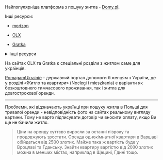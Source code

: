 
Найпопулярніша платформа з пошуку житла - [Domy.pl](https://domy.pl/).

Інші ресурси:

- [morizon](https://www.morizon.pl/)

- [OLX](https://www.olx.pl/d/dla-ukrainy/noclegi/)

- [Gratka](https://gratka.pl/help-ua/accommodation)

<details>
<summary>інші ресурси</summary>

- [gethome](https://gethome.pl/)

- [otodom](https://www.otodom.pl/uk)

- [nieruchomosci](https://www.nieruchomosci-online.pl/)

</details>

На сайтах OLX та Gratka є спеціальні розділи з житлом саме для українців.

<section type="note">

[PomagamUkrainie](https://pomagamukrainie.gov.pl/) – державний портал допомоги біженцям з України, де у розділі «Житло та квартири» (Noclegi i mieszkania) є варіанти як безкоштовного тимчасового проживання, так і житла для довгострокової оренди.
</section>

***
 
Проблеми, які відзначають українці при пошуку житла в Польші для тривалої оренди - невідповідність фото на сайтах реальному вигляду картини. Тому не варто підписувати договір чи вносити оплату, якщо Ви ще не бачили житло.

> Ціни на оренду суттєво виросли за останні півроку та продовжують зростати. Оренда однокімнатної квартири в Варшаві обійдеться від 2500 злотих. Майже така ж вартість буде у Вроцлаві та Гданську. Знайти квартиру вартістю від 2000 злотих можна в менших містах, наприклад в Щецині, Гдині тощо.



